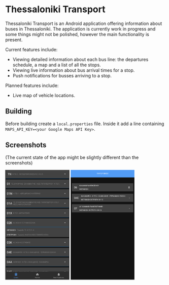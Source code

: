 # Thessaloniki Transport

Thessaloniki Transport is an Android application offering information about buses in Thessaloniki. The application is currently work
in progress and some things might not be polished, however the main functionality is present.

Current features include:
* Viewing detailed information about each bus line: the departures schedule, a map and a list of all the stops.
* Viewing live information about bus arrival times for a stop.
* Push notifications for busses arriving to a stop.

Planned features include:
* Live map of vehicle locations.

## Building

Before building create a `local.properties` file. Inside it add a line containing `MAPS_API_KEY=<your Google Maps API Key>`.

## Screenshots
(The current state of the app might be slightly different than the screenshots)

<img src="docs/lines.png" height="50%" width="40%"/> <img src="docs/arrivals.png" height="50%" width="40%"/>
